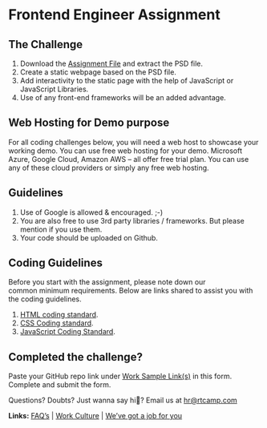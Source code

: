 # Frontend Engineer Assignment

The Challenge
-------------

1.  Download the [Assignment File](https://careers.rtcamp.com/wp-content/uploads/2015/11/FrontEnd_Developer_Assignment.zip) and extract the PSD file.
2.  Create a static webpage based on the PSD file.
3.  Add interactivity to the static page with the help of JavaScript or JavaScript Libraries.
4.  Use of any front-end frameworks will be an added advantage.

Web Hosting for Demo purpose
----------------------------

For all coding challenges below, you will need a web host to showcase your working demo. You can use free web hosting for your demo. Microsoft Azure, Google Cloud, Amazon AWS – all offer free trial plan. You can use any of these cloud providers or simply any free web hosting.

Guidelines
----------

1.  Use of Google is allowed & encouraged. ;-)
2.  You are also free to use 3rd party libraries / frameworks. But please mention if you use them.
3.  Your code should be uploaded on Github.

Coding Guidelines
-----------------

Before you start with the assignment, please note down our common minimum requirements. Below are links shared to assist you with the coding guidelines.

1.  [HTML coding standard](https://make.wordpress.org/core/handbook/best-practices/coding-standards/html/).
2.  [CSS Coding standard](https://make.wordpress.org/core/handbook/best-practices/coding-standards/css/).
3.  [JavaScript Coding Standard](https://make.wordpress.org/core/handbook/best-practices/coding-standards/javascript/).

Completed the challenge?
------------------------

Paste your GitHub repo link under [Work Sample Link(s)](https://careers.rtcamp.com/front-end-web-engineer/#application-form) in this form. Complete and submit the form.

Questions? Doubts? Just wanna say hi🖖? Email us at [hr@rtcamp.com](mailto:hr@rtcamp.com)

**Links:** [FAQ’s](https://careers.rtcamp.com/faq/) | [Work Culture](https://careers.rtcamp.com/work-culture/) | [We’ve got a job for you](https://careers.rtcamp.com/front-end-web-engineer/#application-form)